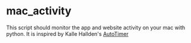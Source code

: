 # mac_activity
This script should monitor the app and website activity on your mac with python. It is inspired by Kalle Hallden's [AutoTimer](https://github.com/KalleHallden/AutoTimer)
